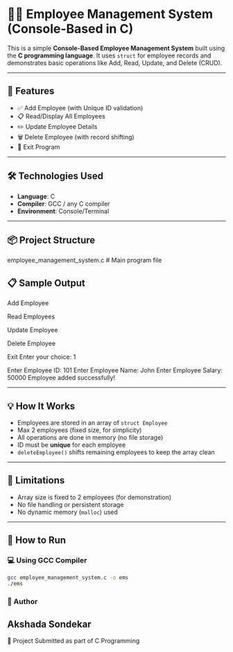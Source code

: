 # 🧑‍💼 Employee Management System (Console-Based in C)

This is a simple **Console-Based Employee Management System** built using the **C programming language**. It uses `struct` for employee records and demonstrates basic operations like Add, Read, Update, and Delete (CRUD).

---

## 🚀 Features

- ✅ Add Employee (with Unique ID validation)
- 📋 Read/Display All Employees
- ✏️ Update Employee Details
- 🗑️ Delete Employee (with record shifting)
- 🛑 Exit Program

---

## 🛠️ Technologies Used

- **Language**: C
- **Compiler**: GCC / any C compiler
- **Environment**: Console/Terminal

---

## 📦 Project Structure

employee_management_system.c # Main program file

## 📋 Sample Output
Add Employee

Read Employees

Update Employee

Delete Employee

Exit
Enter your choice: 1

Enter Employee ID: 101
Enter Employee Name: John
Enter Employee Salary: 50000
Employee added successfully!


---

## 💡 How It Works

- Employees are stored in an array of `struct Employee`
- Max 2 employees (fixed size, for simplicity)
- All operations are done in memory (no file storage)
- ID must be **unique** for each employee
- `deleteEmployee()` shifts remaining employees to keep the array clean

---

## 📌 Limitations

- Array size is fixed to 2 employees (for demonstration)
- No file handling or persistent storage
- No dynamic memory (`malloc`) used

---

## 🧪 How to Run

### 💻 Using GCC Compiler

```bash
gcc employee_management_system.c -o ems
./ems

```

### 🙌 Author
## Akshada Sondekar
📅 Project Submitted as part of C Programming 
